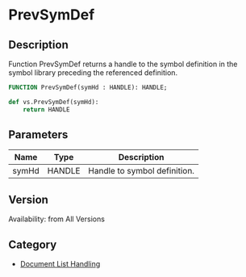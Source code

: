 # PrevSymDef

## Description
Function PrevSymDef returns a handle to the symbol definition in the symbol library preceding the referenced definition.

```pascal
FUNCTION PrevSymDef(symHd : HANDLE): HANDLE;
```

```python
def vs.PrevSymDef(symHd):
    return HANDLE
```

## Parameters
|Name|Type|Description|
|---|---|---|
|symHd|HANDLE|Handle to symbol definition.|

## Version
Availability: from All Versions

## Category
* [Document List Handling](../Categories/Document%20List%20Handling.md)
